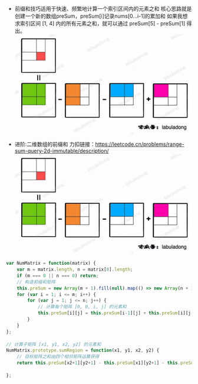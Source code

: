 * 前缀和技巧适用于快速、频繁地计算一个索引区间内的元素之和
核心思路就是创建一个新的数组preSum，preSum[i]记录nums[0...i-1]的累加和
如果我想求索引区间 [1, 4] 内的所有元素之和，就可以通过 preSum[5] - preSum[1] 得出。
![Alt text](image-1.png)

* 进阶:二维数组的前缀和
力扣链接：https://leetcode.cn/problems/range-sum-query-2d-immutable/description/
![Alt text](image.png)
```js
var NumMatrix = function(matrix) {
    var m = matrix.length, n = matrix[0].length;
    if (m === 0 || n === 0) return;
    // 构造前缀和矩阵
    this.preSum = new Array(m + 1).fill(null).map(() => new Array(n + 1).fill(0));
    for (var i = 1; i <= m; i++) {
        for (var j = 1; j <= n; j++) {
            // 计算每个矩阵 [0, 0, i, j] 的元素和
            this.preSum[i][j] = this.preSum[i-1][j] + this.preSum[i][j-1] + matrix[i - 1][j - 1] - this.preSum[i-1][j-1];
        }
    }
};

// 计算子矩阵 [x1, y1, x2, y2] 的元素和
NumMatrix.prototype.sumRegion = function(x1, y1, x2, y2) {
    // 目标矩阵之和由四个相邻矩阵运算获得
    return this.preSum[x2+1][y2+1] - this.preSum[x1][y2+1] - this.preSum[x2+1][y1] + this.preSum[x1][y1];
    
};


```